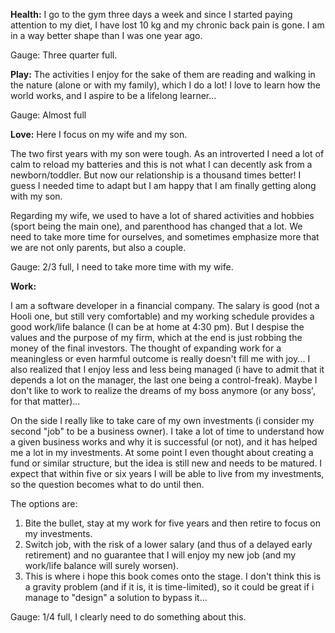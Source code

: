 
**Health:** I go to the gym three days a week and since I started paying attention to my diet, I have lost 10 kg and my chronic back pain is gone.  I am in a way better shape than I was one year ago. 

Gauge: Three quarter full.

**Play:** The activities I enjoy for the sake of them are reading and walking in the nature (alone or with my family), which I do a lot! I love to learn how the world works, and I aspire to be a lifelong learner... 

Gauge: Almost full

**Love:** Here I focus on my wife and my son. 

The two first years with my son were tough. As an introverted I need a lot of calm to reload my batteries and this is not what I can decently ask from a newborn/toddler.
But now our relationship is a thousand times better! I guess I needed time to adapt but I am happy that I am finally getting along with my son.

Regarding my wife, we used to have a lot of shared activities and hobbies (sport being the main one), and parenthood has changed that a lot. We need to take more time for ourselves, and sometimes emphasize more that we are not only parents, but also a couple.

Gauge: 2/3 full, I need to take more time with my wife.

**Work:** 

I am a software developer in a financial company. The salary is good (not a Hooli one, but still very comfortable) and my working schedule provides a good work/life balance (I can be at home at 4:30 pm). But I despise the values and the purpose of my firm, which at the end is just robbing the money of the final investors. The thought of expanding work for a meaningless or even harmful outcome is really doesn't fill me with joy...
I also realized that I enjoy less and less being managed (i have to admit that it depends a lot on the manager, the last one being a control-freak). Maybe I don't like to work to realize the dreams of my boss anymore (or any boss', for that matter)...

On the side I really like to take care of my own investments (i consider my second "job" to be a business owner). I take a lot of time to understand how a given business works and why it is successful (or not), and it has helped me a lot in my investments. At some point I even thought about creating a fund or similar structure, but the idea is still new and needs to be matured.
I expect that within five or six years I will be able to live from my investments, so the question becomes what to do until then.

The options are:
1. Bite the bullet, stay at my work for five years and then retire to focus on my investments.
2. Switch job, with the risk of a lower salary (and thus of a delayed early retirement) and no guarantee that I will enjoy my new job (and my work/life balance will surely worsen).
3. This is where i hope this book comes onto the stage. I don't think this is a gravity problem (and if it is, it is time-limited), so it could be great if i manage to "design" a solution to bypass it...

Gauge: 1/4 full, I clearly need to do something about this.